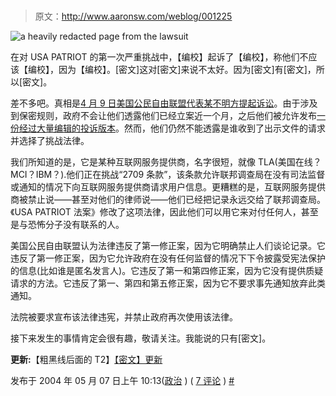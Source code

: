 # 

> 原文：<http://www.aaronsw.com/weblog/001225>

![a heavily redacted page from the lawsuit](img/935804204952fce723e075c0a77223fc.png)

在对 USA PATRIOT 的第一次严重挑战中，【编校】起诉了【编校】，称他们不应该【编校】，因为【编校】。[密文]这对[密文]来说不太好。因为[密文]有[密文]，所以[密文]。

差不多吧。真相是[4 月 9 日美国公民自由联盟代表某不明方提起诉讼](http://www.aclu.org/SafeandFree/SafeandFree.cfm?ID=15543&c=262&MX=1225&H=1)。由于涉及到保密规则，政府不会让他们透露他们已经立案近一个月，之后他们被允许发布[一份经过大量编辑的投诉版本](http://www.aclu.org/SafeandFree/SafeandFree.cfm?ID=15552&c=262)。然而，他们仍然不能透露是谁收到了出示文件的请求并选择了挑战法律。

我们所知道的是，它是某种互联网服务提供商，名字很短，就像 TLA(美国在线？MCI？IBM？).他们正在挑战“2709 条款”，该条款允许联邦调查局在没有司法监督或通知的情况下向互联网服务提供商请求用户信息。更糟糕的是，互联网服务提供商被禁止说——甚至对他们的律师说——他们已经把记录永远交给了联邦调查局。《USA PATRIOT 法案》修改了这项法律，因此他们可以用它来对付任何人，甚至是与恐怖分子没有联系的人。

美国公民自由联盟认为法律违反了第一修正案，因为它明确禁止人们谈论记录。它违反了第一修正案，因为它允许政府在没有任何监督的情况下下令披露受宪法保护的信息(比如谁是匿名发言人)。它违反了第一和第四修正案，因为它没有提供质疑请求的方法。它违反了第一、第四和第五修正案，因为它不要求事先通知放弃此类通知。

法院被要求宣布该法律违宪，并禁止政府再次使用该法律。

接下来发生的事情肯定会很有趣，敬请关注。我能说的只有[密文]。

**更新:**【粗黑线后面的 T2】[【密文】更新](http://www.aaronsw.com/weblog/001424)

发布于 2004 年 05 月 07 日上午 10:13([政治](cat_politics) ) ( [7 评论](#comments) ) [#](001225)

